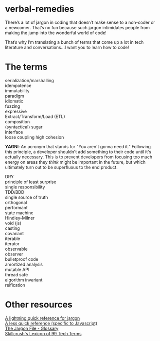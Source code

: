 # verbal-remedies
There’s a lot of jargon in coding that doesn’t make sense to a non-coder or a newcomer. That’s no fun because such jargon intimidates people from making the jump into the wonderful world of code!

That’s why I’m translating a bunch of terms that come up a lot in tech literature and conversations…I want you to learn how to code!

# The terms

serialization/marshalling  
idempotence  
immutability  
paradigm  
idiomatic  
fuzzing  
expressive  
Extract/Transform/Load (ETL)  
composition  
(syntactical) sugar  
interface  
loose coupling high cohesion  

**YAGNI**: An acronym that stands for "You aren't gonna need it." Following
this principle, a developer shouldn't add something to their code until it's
actually necessary. This is to prevent developers from focusing too much
energy on areas they *think* might be important in the future, but which
ultimately turn out to be superfluous to the end product.

DRY  
principle of least surprise  
single responsibility  
TDD/BDD  
single source of truth  
orthogonal  
performant  
state machine  
Hindley-Milner  
void (js)  
casting  
covariant  
iterable  
iterator  
observable  
observer  
bulletproof code  
amortized analysis  
mutable API  
thread safe  
algorithm invariant  
reification  

# Other resources

[A lightning quick reference for jargon](https://twitter.com/searls/status/609521655405113344)  
[A less quick reference (specific to Javascript)](https://github.com/HugoGiraudel/SJSJ)  
[The Jargon File - Glossary](http://www.catb.org/jargon/html/go01.html)  
[Skillcrush's Lexicon of 99 Tech Terms](http://skillcrush.com/2015/03/26/99-tech-terms/)  
